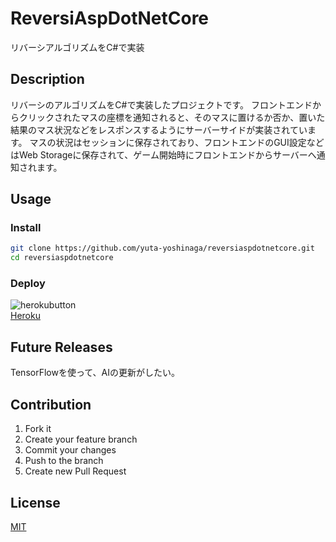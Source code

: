 # ReversiAspDotNetCore
リバーシアルゴリズムをC#で実装

## Description
リバーシのアルゴリズムをC#で実装したプロジェクトです。
フロントエンドからクリックされたマスの座標を通知されると、そのマスに置けるか否か、置いた結果のマス状況などをレスポンスするようにサーバーサイドが実装されています。
マスの状況はセッションに保存されており、フロントエンドのGUI設定などはWeb Storageに保存されて、ゲーム開始時にフロントエンドからサーバーへ通知されます。

## Usage
### Install
```sh
git clone https://github.com/yuta-yoshinaga/reversiaspdotnetcore.git
cd reversiaspdotnetcore
```

### Deploy
![herokubutton](https://www.herokucdn.com/deploy/button.svg)  
[Heroku](https://reversiaspdotnetcore.herokuapp.com/)

## Future Releases
TensorFlowを使って、AIの更新がしたい。

## Contribution
1. Fork it
2. Create your feature branch
3. Commit your changes
4. Push to the branch
5. Create new Pull Request

## License
[MIT](LICENSE)